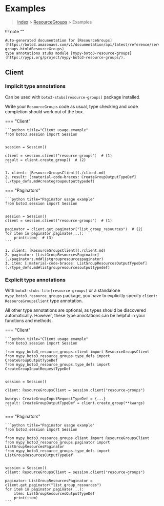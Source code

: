 # Examples

> [Index](../README.md) > [ResourceGroups](./README.md) > Examples

!!! note ""

    Auto-generated documentation for [ResourceGroups](https://boto3.amazonaws.com/v1/documentation/api/latest/reference/services/resource-groups.html#ResourceGroups)
    type annotations stubs module [mypy-boto3-resource-groups](https://pypi.org/project/mypy-boto3-resource-groups/).

## Client

### Implicit type annotations

Can be used with `boto3-stubs[resource-groups]` package installed.

Write your `ResourceGroups` code as usual,
type checking and code completion should work out of the box.


=== "Client"

    ```python title="Client usage example"
    from boto3.session import Session


    session = Session()

    client = session.client("resource-groups")  # (1)
    result = client.create_group()  # (2)
    ```

    1. client: [ResourceGroupsClient](./client.md)
    2. result: [:material-code-braces: CreateGroupOutputTypeDef](./type_defs.md#creategroupoutputtypedef) 



=== "Paginators"

    ```python title="Paginator usage example"
    from boto3.session import Session


    session = Session()
    client = session.client("resource-groups")  # (1)

    paginator = client.get_paginator("list_group_resources")  # (2)
    for item in paginator.paginate(...):
        print(item)  # (3)
    ```

    1. client: [ResourceGroupsClient](./client.md)
    2. paginator: [ListGroupResourcesPaginator](./paginators.md#listgroupresourcespaginator)
    3. item: [:material-code-braces: ListGroupResourcesOutputTypeDef](./type_defs.md#listgroupresourcesoutputtypedef) 




### Explicit type annotations

With `boto3-stubs-lite[resource-groups]`
or a standalone `mypy_boto3_resource_groups` package, you have to explicitly specify `client: ResourceGroupsClient` type annotation.

All other type annotations are optional, as types should be discovered automatically.
However, these type annotations can be helpful in your functions and methods.


=== "Client"

    ```python title="Client usage example"
    from boto3.session import Session

    from mypy_boto3_resource_groups.client import ResourceGroupsClient
    from mypy_boto3_resource_groups.type_defs import CreateGroupOutputTypeDef
    from mypy_boto3_resource_groups.type_defs import CreateGroupInputRequestTypeDef


    session = Session()

    client: ResourceGroupsClient = session.client("resource-groups")

    kwargs: CreateGroupInputRequestTypeDef = {...}
    result: CreateGroupOutputTypeDef = client.create_group(**kwargs)
    ```



=== "Paginators"

    ```python title="Paginator usage example"
    from boto3.session import Session

    from mypy_boto3_resource_groups.client import ResourceGroupsClient
    from mypy_boto3_resource_groups.paginator import ListGroupResourcesPaginator
    from mypy_boto3_resource_groups.type_defs import ListGroupResourcesOutputTypeDef


    session = Session()
    client: ResourceGroupsClient = session.client("resource-groups")

    paginator: ListGroupResourcesPaginator = client.get_paginator("list_group_resources")
    for item in paginator.paginate(...):
        item: ListGroupResourcesOutputTypeDef
        print(item)
    ```




